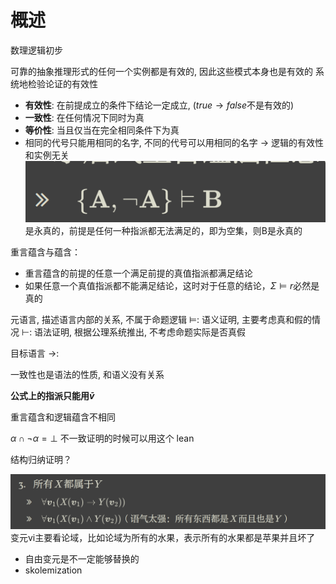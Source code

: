 # 概述
数理逻辑初步

可靠的抽象推理形式的任何一个实例都是有效的, 因此这些模式本身也是有效的
系统地检验论证的有效性
- **有效性**: 在前提成立的条件下结论一定成立, ($true \rightarrow false$不是有效的)
- **一致性**: 在任何情况下同时为真
- **等价性**: 当且仅当在完全相同条件下为真
-  相同的代号只能用相同的名字, 不同的代号可以用相同的名字 $\rightarrow$ 逻辑的有效性和实例无关
![输入图片说明](/imgs/2024-03-21/azSrs1stw0DLgeJe.png)
是永真的，前提是任何一种指派都无法满足的，即为空集，则B是永真的

重言蕴含与蕴含：
- 重言蕴含的前提的任意一个满足前提的真值指派都满足结论
- 如果任意一个真值指派都不能满足结论，这时对于任意的结论，$\Sigma \vDash r$必然是真的

元语言, 描述语言内部的关系, 不属于命题逻辑
$\vDash$: 语义证明, 主要考虑真和假的情况
$\vdash$: 语法证明, 根据公理系统推出, 不考虑命题实际是否真假

目标语言
$\rightarrow$: 

一致性也是语法的性质, 和语义没有关系

**公式上的指派只能用$\bar v$**

重言蕴含和逻辑蕴含不相同

$\alpha \cap \neg \alpha = \bot$  不一致证明的时候可以用这个
lean

结构归纳证明？

![输入图片说明](/imgs/2024-04-18/2qW7rNaSjnMvi4DH.png)
变元vi主要看论域，比如论域为所有的水果，表示所有的水果都是苹果并且坏了
- 自由变元是不一定能够替换的
- skolemization
<!--stackedit_data:
eyJoaXN0b3J5IjpbLTExOTU4MTM1NDQsNjQ1NTU5NzcwLDQ4Mj
g3ODczNywzMjAzNzE4MTgsLTEyNzE4NzczMCwxMzk0OTA0NzQ2
LDEyOTUwNTQ3NTQsLTEwNjE0MzE2MzgsLTM1MzUxNTE0NCwyMT
QyNjE4ODcsMTE1OTQwMjUzLC0xMDI1MTQ2MjE1LC0yODcyMTA1
NDUsLTEwMTU5NTE0OTksMTE2NTA1NzMxNSwxMzAzODA4NzA4LD
k3OTU5NDA4OCwtMTg3OTYwMDExOSwxMDMyNzk4MzYzXX0=
-->